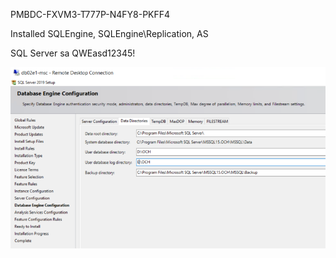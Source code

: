 PMBDC-FXVM3-T777P-N4FY8-PKFF4

Installed SQLEngine, SQLEngine\Replication, AS

SQL Server sa QWEasd12345!

![image.png](/.attachments/image-8d7f3097-cbbc-4d16-a2f8-147752fbae0a.png)
